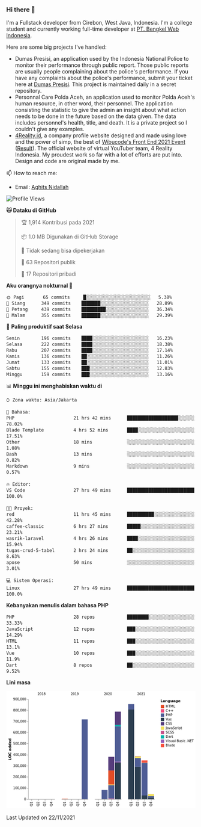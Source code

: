 ### Hi there 👋
I'm a Fullstack developer from Cirebon, West Java, Indonesia. I'm a college student and currently working full-time developer at [PT. Bengkel Web Indonesia](https://github.com/PT-Bengkel-Web-Indonesia).

Here are some big projects I've handled:
- Dumas Presisi, an application used by the Indonesia National Police to monitor their performance through public report. Those public reports are usually people complaining about the police's performance. If you have any complaints about the police's performance, submit your ticket here at [Dumas Presisi](https://dumaspresisi.polri.go.id/dumaspro). This project is maintained daily in a secret repository.
- Personnal Care Polda Aceh, an application used to monitor Polda Aceh's human resource, in other word, their personnel. The application consisting the statistic to give the admin an insight about what action needs to be done in the future based on the data given. The data includes personnel's health, title, and death. It is a private project so I couldn't give any examples.
- [4Reality.id](https://4reality.id), a company profile website designed and made using love and the power of simp, the best of [Wibucode's Front End 2021 Event](https://github.com/wibucode02/submision-event-frontend-2021) ([Result](https://github.com/wibucode02/top-5-pemenang-event-front-end-wibucode-2021)). The official website of virtual YouTuber team, 4 Reality Indonesia. My proudest work so far with a lot of efforts are put into. Design and code are original made by me.

📫 How to reach me:
- Email: [Aghits Nidallah](mailto:yourlovelydev@gmail.com)

<!--START_SECTION:waka-->
![Profile Views](http://img.shields.io/badge/Profil%20dilihat-3-blue)

**🐱 Dataku di GitHub** 

> 🏆 1,914 Kontribusi pada 2021
 > 
> 📦 1.0 MB Digunakan di GitHub Storage 
 > 
> 🚫 Tidak sedang bisa dipekerjakan
 > 
> 📜 63 Repositori publik 
 > 
> 🔑 17 Repositori pribadi  
 > 
**Aku orangnya nokturnal 🦉** 

```text
🌞 Pagi       65 commits     █░░░░░░░░░░░░░░░░░░░░░░░░   5.38% 
🌆 Siang      349 commits    ███████░░░░░░░░░░░░░░░░░░   28.89% 
🌃 Petang     439 commits    █████████░░░░░░░░░░░░░░░░   36.34% 
🌙 Malam      355 commits    ███████░░░░░░░░░░░░░░░░░░   29.39%

```
📅 **Paling produktif saat Selasa** 

```text
Senin        196 commits    ████░░░░░░░░░░░░░░░░░░░░░   16.23% 
Selasa       222 commits    ████░░░░░░░░░░░░░░░░░░░░░   18.38% 
Rabu         207 commits    ████░░░░░░░░░░░░░░░░░░░░░   17.14% 
Kamis        136 commits    ██░░░░░░░░░░░░░░░░░░░░░░░   11.26% 
Jumat        133 commits    ██░░░░░░░░░░░░░░░░░░░░░░░   11.01% 
Sabtu        155 commits    ███░░░░░░░░░░░░░░░░░░░░░░   12.83% 
Minggu       159 commits    ███░░░░░░░░░░░░░░░░░░░░░░   13.16%

```


📊 **Minggu ini menghabiskan waktu di** 

```text
⌚︎ Zona waktu: Asia/Jakarta

💬 Bahasa: 
PHP                      21 hrs 42 mins      ███████████████████░░░░░░   78.02% 
Blade Template           4 hrs 52 mins       ████░░░░░░░░░░░░░░░░░░░░░   17.51% 
Other                    18 mins             ░░░░░░░░░░░░░░░░░░░░░░░░░   1.08% 
Bash                     13 mins             ░░░░░░░░░░░░░░░░░░░░░░░░░   0.82% 
Markdown                 9 mins              ░░░░░░░░░░░░░░░░░░░░░░░░░   0.57%

🔥 Editor: 
VS Code                  27 hrs 49 mins      █████████████████████████   100.0%

🐱‍💻 Proyek: 
red                      11 hrs 45 mins      ██████████░░░░░░░░░░░░░░░   42.28% 
caffee-classic           6 hrs 27 mins       █████░░░░░░░░░░░░░░░░░░░░   23.21% 
wasrik-laravel           4 hrs 26 mins       ████░░░░░░░░░░░░░░░░░░░░░   15.94% 
tugas-crud-5-tabel       2 hrs 24 mins       ██░░░░░░░░░░░░░░░░░░░░░░░   8.63% 
apose                    50 mins             ░░░░░░░░░░░░░░░░░░░░░░░░░   3.01%

💻 Sistem Operasi: 
Linux                    27 hrs 49 mins      █████████████████████████   100.0%

```

**Kebanyakan menulis dalam bahasa PHP** 

```text
PHP                      28 repos            ████████░░░░░░░░░░░░░░░░░   33.33% 
JavaScript               12 repos            ███░░░░░░░░░░░░░░░░░░░░░░   14.29% 
HTML                     11 repos            ███░░░░░░░░░░░░░░░░░░░░░░   13.1% 
Vue                      10 repos            ███░░░░░░░░░░░░░░░░░░░░░░   11.9% 
Dart                     8 repos             ██░░░░░░░░░░░░░░░░░░░░░░░   9.52%

```


**Lini masa**

![Chart not found](https://raw.githubusercontent.com/NikarashiHatsu/NikarashiHatsu/master/charts/bar_graph.png) 


 Last Updated on 22/11/2021
<!--END_SECTION:waka-->
